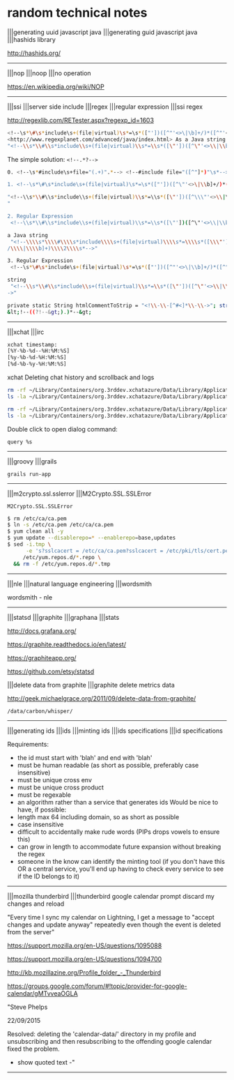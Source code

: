 # random technical notes

|||generating uuid javascript java
|||generating guid javascript java
|||hashids library

<http://hashids.org/>

---

|||nop
|||noop
|||no operation

<https://en.wikipedia.org/wiki/NOP>

---

|||ssi
|||server side include
|||regex
|||regular expression
|||ssi regex

<http://regexlib.com/RETester.aspx?regexp_id=1603>

```bash
<!--\s*\#\s*include\s+(file|virtual)\s*=\s*(["'])([^"'<>\|\b]+/)*([^"'<>/\|\b]+)\2\s*-->
<http://www.regexplanet.com/advanced/java/index.html> As a Java string -
"<!--\\s*\\#\\s*include\\s+(file|virtual)\\s*=\\s*([\"'])([^\"'<>\\|\\b]+/)*([^\"'<>/\\|\\b]+)\\2\\s*-->"
```

The simple solution: `<!--.*?-->`

```bash
0. <!--\s*#include\s+file="(.+)".*--> <!--#include file="([^"]*)"\s*-->

1. <!--\s*\#\s*include\s+(file|virtual)\s*=\s*(["'])([^\"'<>\|\\b]+/)*([^"'<>/\|\\b]+)\2\s*-->

"<!--\\s*\\#\\s*include\\s+(file|virtual)\\s*=\\s*([\"'])([^\\\"'<>\\|\\\\b]+/)*([^\"'<>/\\|\\\\b]+)\\2\\s*-->
"

2. Regular Expression
 <!--\\s*\\#\\s*include\\s+(file|virtual)\\s*=\\s*([\"'])([^\"'<>\\|\\b]+/)*([^\"'<>/\\|\\b]+)\\2\\s*--> as

a Java string
 "<!--\\\\s*\\\\#\\\\s*include\\\\s+(file|virtual)\\\\s*=\\\\s*([\\\"'])([^\\\"'<>\\\\|\\\\b]+/)*([^\\\"'<>
/\\\\|\\\\b]+)\\\\2\\\\s*-->"

3. Regular Expression
 <!--\s*\#\s*include\s+(file|virtual)\s*=\s*(["'])([^"'<>\|\\b]+/)*([^"'<>/\|\\b]+)\2\s*--> as a Java

string
 "<!--\\s*\\#\\s*include\\s+(file|virtual)\\s*=\\s*([\"'])([^\"'<>\\|\\\\b]+/)*([^\"'<>/\\|\\\\b]+)\\2\\s*-
->"

private static String htmlCommentToStrip = "<!\\-\\-[^#<]*\\-\\->"; strip html comments:
&lt;!--((?!--&gt;).)*--&gt;
```

---

|||xchat
|||irc

```bash
xchat timestamp:
[%Y-%b-%d--%H:%M:%S]
[%y-%b-%d-%H:%M:%S]
[%d-%b-%y-%H:%M:%S]
```

xchat Deleting chat history and scrollback and logs

```bash
rm -rf ~/Library/Containers/org.3rddev.xchatazure/Data/Library/Application\ Support/XChat\ Azure/xchatlogs/*.log
ls -la ~/Library/Containers/org.3rddev.xchatazure/Data/Library/Application\ Support/XChat\ Azure/xchatlogs/

rm -rf ~/Library/Containers/org.3rddev.xchatazure/Data/Library/Application\ Support/XChat\ Azure/scrollback/forge/*.txt
ls -la ~/Library/Containers/org.3rddev.xchatazure/Data/Library/Application\ Support/XChat\ Azure/scrollback/forge/
```

Double click to open dialog command:

`query %s`

---

|||groovy
|||grails

`grails run-app`

---

|||m2crypto.ssl.sslerror
|||M2Crypto.SSL.SSLError

`M2Crypto.SSL.SSLError`

```bash
$ rm /etc/ca/ca.pem
$ ln -s /etc/ca.pem /etc/ca/ca.pem
$ yum clean all -y
$ yum update --disablerepo=* --enablerepo=base,updates
$ sed -i.tmp \
      -e 's?sslcacert = /etc/ca/ca.pem?sslcacert = /etc/pki/tls/cert.pem?g' \
     /etc/yum.repos.d/*.repo \
  && rm -f /etc/yum.repos.d/*.tmp
```

---

|||nle
|||natural language engineering
|||wordsmith

wordsmith - nle

---

|||statsd
|||graphite
|||graphana
|||stats

<http://docs.grafana.org/>

<https://graphite.readthedocs.io/en/latest/>

<https://graphiteapp.org/>

<https://github.com/etsy/statsd>

|||delete data from graphite
|||graphite delete metrics data

<http://geek.michaelgrace.org/2011/09/delete-data-from-graphite/>

`/data/carbon/whisper/`

---

|||generating ids
|||ids
|||minting ids
|||ids specifications |||id specifications

Requirements:

- the id must start with 'blah' and end with 'blah'
- must be human readable (as short as possible, preferably case insensitive)
- must be unique cross env
- must be unique cross product
- must be regexable
- an algorithm rather than a service that generates ids
Would be nice to have, if possible:
- length max 64 including domain, so as short as possible
- case insensitive
- difficult to accidentally make rude words (PIPs drops vowels to ensure this)
- can grow in length to accommodate future expansion without breaking the regex
- someone in the know can identify the minting tool (if you don't have this OR a central service, you'll end up having to check every service to see if the ID belongs to it)

---

|||mozilla thunderbird |||thunderbird google calendar prompt discard my changes and reload

"Every time I sync my calendar on Lightning, I get a message to "accept changes and update anyway" repeatedly even though the event is deleted from the server"

<https://support.mozilla.org/en-US/questions/1095088>

<https://support.mozilla.org/en-US/questions/1094700>

<http://kb.mozillazine.org/Profile_folder_-_Thunderbird>

<https://groups.google.com/forum/#!topic/provider-for-google-calendar/gMTvveaOGLA>

"Steve Phelps

22/09/2015

Resolved: deleting the 'calendar-data/' directory in my profile and unsubscribing and then resubscribing to the offending google calendar fixed the problem.

- show quoted text -"

---


